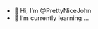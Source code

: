 - 👋 Hi, I’m @PrettyNiceJohn
- 🌱 I’m currently learning ...

<!---
PrettyNiceJohn/PrettyNiceJohn is a ✨ special ✨ repository because its `README.md` (this file) appears on your GitHub profile.
You can click the Preview link to take a look at your changes.
--->
